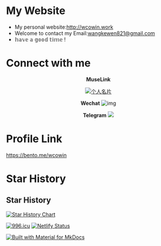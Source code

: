 # My Website

- My personal website:http://wcowin.work
- Welcome to contact my Email:wangkewen821@gmail.com
- 𝕙𝕒𝕧𝕖 𝕒 𝕘𝕠𝕠𝕕 𝕥𝕚𝕞𝕖 !

<!-- ![](https://cn.mcecy.com/image/20221229/67d6c67f951fe04606acc08a1e77a81e.png) -->



# Connect with me


<center>

**MuseLink**
<p>
  
  <a href="https://muselink.cc/Wcowin" target="_blank">
    <img src="https://cn.mcecy.com/image/20230822/24afe45d85f111894db6db75d74d1f1d.png" alt="个人名片">
  </a>
</p>

**Wechat**
![img](https://cn.mcecy.com/image/20231210/95cfd80cd202789b22338d903ace7bf8.jpeg)

**Telegram**
![](https://cn.mcecy.com/image/20230824/7a889e12d7e1a0966d1cff9801644ebf.jpg)  

</center>

# Profile Link
https://bento.me/wcowin


# Star History

## Star History

[![Star History Chart](https://api.star-history.com/svg?repos=Wcowin/Wcowin.github.io&type=Date)](https://star-history.com/#Wcowin/Wcowin.github.io&Date)




<a href="https://996.icu"><img src="https://img.shields.io/badge/link-996.icu-red.svg" alt="996.icu" /></a>
[![Netlify Status](https://api.netlify.com/api/v1/badges/dae80b95-9b90-4970-a825-e5c020674ee7/deploy-status)](https://app.netlify.com/sites/wcowin/deploys)

[![Built with Material for MkDocs](https://img.shields.io/badge/Material_for_MkDocs-526CFE?style=for-the-badge&logo=MaterialForMkDocs&logoColor=white)](https://squidfunk.github.io/mkdocs-material/)

